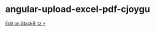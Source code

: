 # angular-upload-excel-pdf-cjoygu

[Edit on StackBlitz ⚡️](https://stackblitz.com/edit/angular-upload-excel-pdf-cjoygu)